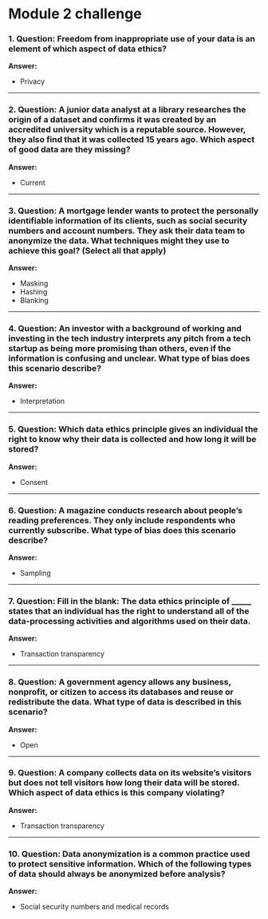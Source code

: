 # Module 2 challenge


### 1. Question: Freedom from inappropriate use of your data is an element of which aspect of data ethics?
**Answer:**
- Privacy

---

### 2. Question: A junior data analyst at a library researches the origin of a dataset and confirms it was created by an accredited university which is a reputable source. However, they also find that it was collected 15 years ago. Which aspect of good data are they missing?
**Answer:**
- Current

---

### 3. Question: A mortgage lender wants to protect the personally identifiable information of its clients, such as social security numbers and account numbers. They ask their data team to anonymize the data. What techniques might they use to achieve this goal? (Select all that apply)
**Answer:**
- Masking  
- Hashing  
- Blanking

---

### 4. Question: An investor with a background of working and investing in the tech industry interprets any pitch from a tech startup as being more promising than others, even if the information is confusing and unclear. What type of bias does this scenario describe?
**Answer:**
- Interpretation

---

### 5. Question: Which data ethics principle gives an individual the right to know why their data is collected and how long it will be stored?
**Answer:**
- Consent

---

### 6. Question: A magazine conducts research about people’s reading preferences. They only include respondents who currently subscribe. What type of bias does this scenario describe?
**Answer:**
- Sampling

---

### 7. Question: Fill in the blank: The data ethics principle of _____ states that an individual has the right to understand all of the data-processing activities and algorithms used on their data.
**Answer:**
- Transaction transparency

---

### 8. Question: A government agency allows any business, nonprofit, or citizen to access its databases and reuse or redistribute the data. What type of data is described in this scenario?
**Answer:**
- Open

---

### 9. Question: A company collects data on its website’s visitors but does not tell visitors how long their data will be stored. Which aspect of data ethics is this company violating?
**Answer:**
- Transaction transparency

---

### 10. Question: Data anonymization is a common practice used to protect sensitive information. Which of the following types of data should always be anonymized before analysis?
**Answer:**
- Social security numbers and medical records
